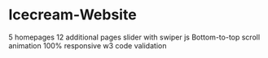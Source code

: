 # Icecream-Website

 5 homepages
 12 additional pages
 slider with swiper js
 Bottom-to-top scroll animation
 100% responsive 
 w3 code validation
